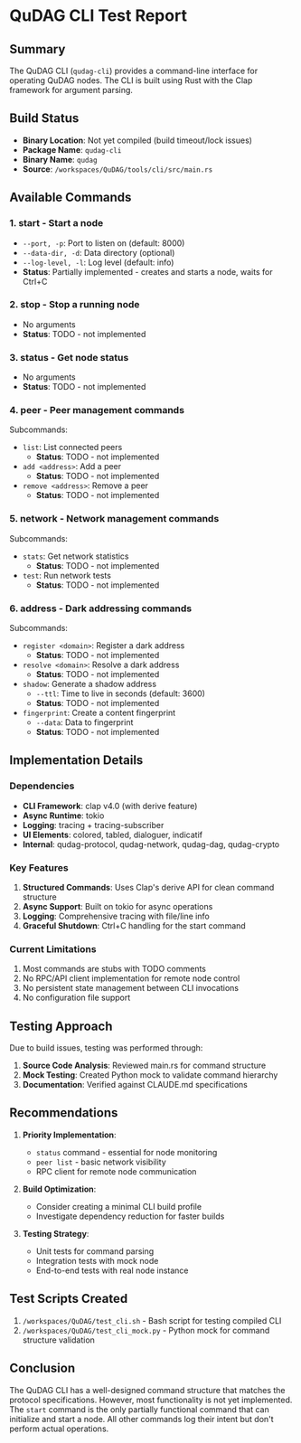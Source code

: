 # QuDAG CLI Test Report

## Summary

The QuDAG CLI (`qudag-cli`) provides a command-line interface for operating QuDAG nodes. The CLI is built using Rust with the Clap framework for argument parsing.

## Build Status

- **Binary Location**: Not yet compiled (build timeout/lock issues)
- **Package Name**: `qudag-cli`
- **Binary Name**: `qudag`
- **Source**: `/workspaces/QuDAG/tools/cli/src/main.rs`

## Available Commands

### 1. **start** - Start a node
- `--port, -p`: Port to listen on (default: 8000)
- `--data-dir, -d`: Data directory (optional)
- `--log-level, -l`: Log level (default: info)
- **Status**: Partially implemented - creates and starts a node, waits for Ctrl+C

### 2. **stop** - Stop a running node
- No arguments
- **Status**: TODO - not implemented

### 3. **status** - Get node status
- No arguments
- **Status**: TODO - not implemented

### 4. **peer** - Peer management commands
Subcommands:
- `list`: List connected peers
  - **Status**: TODO - not implemented
- `add <address>`: Add a peer
  - **Status**: TODO - not implemented
- `remove <address>`: Remove a peer
  - **Status**: TODO - not implemented

### 5. **network** - Network management commands
Subcommands:
- `stats`: Get network statistics
  - **Status**: TODO - not implemented
- `test`: Run network tests
  - **Status**: TODO - not implemented

### 6. **address** - Dark addressing commands
Subcommands:
- `register <domain>`: Register a dark address
  - **Status**: TODO - not implemented
- `resolve <domain>`: Resolve a dark address
  - **Status**: TODO - not implemented
- `shadow`: Generate a shadow address
  - `--ttl`: Time to live in seconds (default: 3600)
  - **Status**: TODO - not implemented
- `fingerprint`: Create a content fingerprint
  - `--data`: Data to fingerprint
  - **Status**: TODO - not implemented

## Implementation Details

### Dependencies
- **CLI Framework**: clap v4.0 (with derive feature)
- **Async Runtime**: tokio
- **Logging**: tracing + tracing-subscriber
- **UI Elements**: colored, tabled, dialoguer, indicatif
- **Internal**: qudag-protocol, qudag-network, qudag-dag, qudag-crypto

### Key Features
1. **Structured Commands**: Uses Clap's derive API for clean command structure
2. **Async Support**: Built on tokio for async operations
3. **Logging**: Comprehensive tracing with file/line info
4. **Graceful Shutdown**: Ctrl+C handling for the start command

### Current Limitations
1. Most commands are stubs with TODO comments
2. No RPC/API client implementation for remote node control
3. No persistent state management between CLI invocations
4. No configuration file support

## Testing Approach

Due to build issues, testing was performed through:
1. **Source Code Analysis**: Reviewed main.rs for command structure
2. **Mock Testing**: Created Python mock to validate command hierarchy
3. **Documentation**: Verified against CLAUDE.md specifications

## Recommendations

1. **Priority Implementation**:
   - `status` command - essential for node monitoring
   - `peer list` - basic network visibility
   - RPC client for remote node communication

2. **Build Optimization**:
   - Consider creating a minimal CLI build profile
   - Investigate dependency reduction for faster builds

3. **Testing Strategy**:
   - Unit tests for command parsing
   - Integration tests with mock node
   - End-to-end tests with real node instance

## Test Scripts Created

1. `/workspaces/QuDAG/test_cli.sh` - Bash script for testing compiled CLI
2. `/workspaces/QuDAG/test_cli_mock.py` - Python mock for command structure validation

## Conclusion

The QuDAG CLI has a well-designed command structure that matches the protocol specifications. However, most functionality is not yet implemented. The `start` command is the only partially functional command that can initialize and start a node. All other commands log their intent but don't perform actual operations.